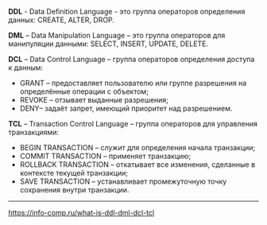 **DDL** - Data Definition Language - это группа операторов определения данных: CREATE, ALTER, DROP.
  
**DML** – Data Manipulation Language – это группа операторов для манипуляции данными: SELECT, INSERT, UPDATE, DELETE.

**DCL** – Data Control Language – группа операторов определения доступа к данным:
* GRANT – предоставляет пользователю или группе разрешения на определённые операции с объектом;
* REVOKE – отзывает выданные разрешения;
* DENY– задаёт запрет, имеющий приоритет над разрешением.
  
**TCL** – Transaction Control Language – группа операторов для управления транзакциями:
* BEGIN TRANSACTION – служит для определения начала транзакции;
* COMMIT TRANSACTION – применяет транзакцию;
* ROLLBACK TRANSACTION – откатывает все изменения, сделанные в контексте текущей транзакции;
* SAVE TRANSACTION – устанавливает промежуточную точку сохранения внутри транзакции.

---
https://info-comp.ru/what-is-ddl-dml-dcl-tcl
